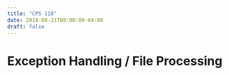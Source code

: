 ```yaml
---
title: "CPS 110"
date: 2018-08-21T00:00:00-04:00
draft: false
---
```


# Exception Handling / File Processing
